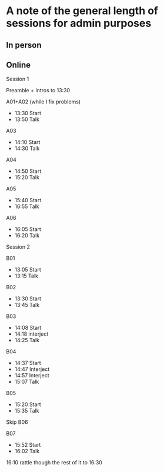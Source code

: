 # A note of the general length of sessions for admin purposes

## In person


## Online
Session 1

Preamble + Intros to 13:30

A01+A02 (while I fix problems)
- 13:30 Start
- 13:50 Talk

A03
- 14:10 Start
- 14:30 Talk

A04
- 14:50 Start
- 15:20 Talk

A05
- 15:40 Start
- 16:55 Talk

A06
- 16:05 Start
- 16:20 Talk

Session 2

B01
- 13:05 Start
- 13:15 Talk

B02
- 13:30 Start
- 13:45 Talk

B03
- 14:08 Start
- 14:18 interject
- 14:25 Talk

B04
- 14:37 Start
- 14:47 Interject
- 14:57 Interject
- 15:07 Talk

B05
- 15:20 Start
- 15:35 Talk

Skip B06

B07
- 15:52 Start
- 16:02 Talk

16:10 rattle though the rest of it to 16:30